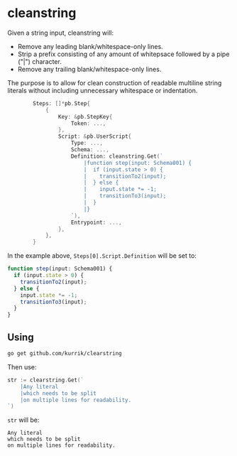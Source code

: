 # cleanstring

Given a string input, cleanstring will:
- Remove any leading blank/whitespace-only lines.
- Strip a prefix consisting of any amount of whitepsace followed by a pipe ("|") character.
- Remove any trailing blank/whitespace-only lines.

The purpose is to allow for clean construction of readable multiline string literals without
including unnecessary whitespace or indentation.

```go
		Steps: []*pb.Step{
			{
				Key: &pb.StepKey{
					Token: ...,
				},
				Script: &pb.UserScript{
					Type: ...,
					Schema: ...,
					Definition: cleanstring.Get(`
						|function step(input: Schema001) {
						|  if (input.state > 0) {
						|    transitionTo2(input);
						|  } else {
						|    input.state *= -1;
						|    transitionTo3(input);
						|  }
						|}
					`),
					Entrypoint: ...,
				},
			},
		}
```

In the example above, `Steps[0].Script.Definition` will be set to:

```typescript
function step(input: Schema001) {
  if (input.state > 0) {
    transitionTo2(input);
  } else {
    input.state *= -1;
    transitionTo3(input);
  }
}
```

## Using

```zsh
go get github.com/kurrik/clearstring
```

Then use:
```go
str := clearstring.Get(`
    |Any literal
    |which needs to be split
    |on multiple lines for readability.
`)
```

`str` will be:
```
Any literal
which needs to be split
on multiple lines for readability.
```